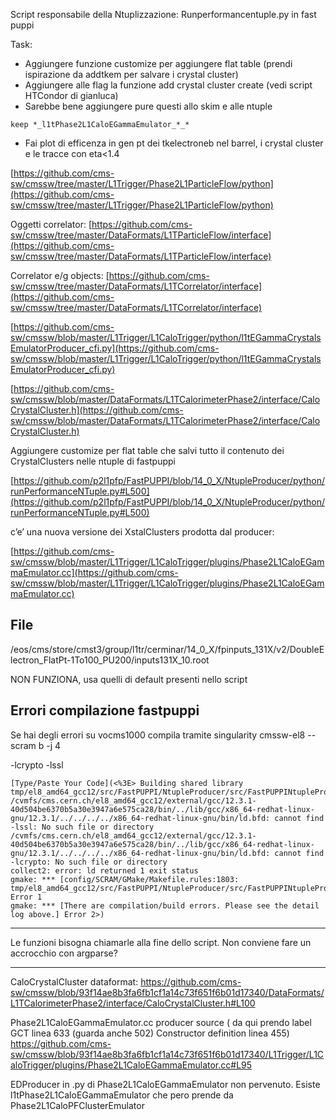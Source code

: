 Script responsabile della Ntuplizzazione: Runperformancentuple.py in fast puppi

Task:
- Aggiungere funzione customize per aggiungere flat table (prendi ispirazione da addtkem per salvare i crystal cluster)
- Aggiungere alle flag  la funzione add crystal cluster create (vedi script HTCondor di gianluca)
- Sarebbe bene aggiungere pure questi allo skim e alle ntuple 

```
keep *_l1tPhase2L1CaloEGammaEmulator_*_*
```


- Fai plot di efficenza in gen pt dei tkelectroneb nel barrel, i crystal cluster e le tracce con eta<1.4 


[https://github.com/cms-sw/cmssw/tree/master/L1Trigger/Phase2L1ParticleFlow/python](https://github.com/cms-sw/cmssw/tree/master/L1Trigger/Phase2L1ParticleFlow/python)

Oggetti correlator:
[https://github.com/cms-sw/cmssw/tree/master/DataFormats/L1TParticleFlow/interface](https://github.com/cms-sw/cmssw/tree/master/DataFormats/L1TParticleFlow/interface)

Correlator e/g objects: [https://github.com/cms-sw/cmssw/tree/master/DataFormats/L1TCorrelator/interface](https://github.com/cms-sw/cmssw/tree/master/DataFormats/L1TCorrelator/interface)

[https://github.com/cms-sw/cmssw/blob/master/L1Trigger/L1CaloTrigger/python/l1tEGammaCrystalsEmulatorProducer_cfi.py](https://github.com/cms-sw/cmssw/blob/master/L1Trigger/L1CaloTrigger/python/l1tEGammaCrystalsEmulatorProducer_cfi.py)

[https://github.com/cms-sw/cmssw/blob/master/DataFormats/L1TCalorimeterPhase2/interface/CaloCrystalCluster.h](https://github.com/cms-sw/cmssw/blob/master/DataFormats/L1TCalorimeterPhase2/interface/CaloCrystalCluster.h)

Aggiungere customize per flat table che salvi tutto il contenuto dei CrystalClusters nelle ntuple di fastpuppi

[https://github.com/p2l1pfp/FastPUPPI/blob/14_0_X/NtupleProducer/python/runPerformanceNTuple.py#L500](https://github.com/p2l1pfp/FastPUPPI/blob/14_0_X/NtupleProducer/python/runPerformanceNTuple.py#L500)


 c’e’ una nuova versione dei XstalClusters prodotta dal producer:

[https://github.com/cms-sw/cmssw/blob/master/L1Trigger/L1CaloTrigger/plugins/Phase2L1CaloEGammaEmulator.cc](https://github.com/cms-sw/cmssw/blob/master/L1Trigger/L1CaloTrigger/plugins/Phase2L1CaloEGammaEmulator.cc)


## File
/eos/cms/store/cmst3/group/l1tr/cerminar/14_0_X/fpinputs_131X/v2/DoubleElectron_FlatPt-1To100_PU200/inputs131X_10.root

NON FUNZIONA, usa quelli di default presenti nello script
## Errori compilazione fastpuppi

Se hai degli errori su vocms1000 compila tramite singularity cmssw-el8 -- scram b -j 4

-lcrypto
-lssl


```
[Type/Paste Your Code](<%3E> Building shared library tmp/el8_amd64_gcc12/src/FastPUPPI/NtupleProducer/src/FastPUPPINtupleProducer/libFastPUPPINtupleProducer.so
/cvmfs/cms.cern.ch/el8_amd64_gcc12/external/gcc/12.3.1-40d504be6370b5a30e3947a6e575ca28/bin/../lib/gcc/x86_64-redhat-linux-gnu/12.3.1/../../../../x86_64-redhat-linux-gnu/bin/ld.bfd: cannot find -lssl: No such file or directory
/cvmfs/cms.cern.ch/el8_amd64_gcc12/external/gcc/12.3.1-40d504be6370b5a30e3947a6e575ca28/bin/../lib/gcc/x86_64-redhat-linux-gnu/12.3.1/../../../../x86_64-redhat-linux-gnu/bin/ld.bfd: cannot find -lcrypto: No such file or directory
collect2: error: ld returned 1 exit status
gmake: *** [config/SCRAM/GMake/Makefile.rules:1803: tmp/el8_amd64_gcc12/src/FastPUPPI/NtupleProducer/src/FastPUPPINtupleProducer/libFastPUPPINtupleProducer.so] Error 1
gmake: *** [There are compilation/build errors. Please see the detail log above.] Error 2>)
```


---
Le funzioni bisogna chiamarle alla fine dello script. Non conviene fare un accrocchio con argparse?


---

CaloCrystalCluster dataformat:
https://github.com/cms-sw/cmssw/blob/93f14ae8b3fa6fb1cf1a14c73f651f6b01d17340/DataFormats/L1TCalorimeterPhase2/interface/CaloCrystalCluster.h#L100

Phase2L1CaloEGammaEmulator.cc producer source 
(
da qui prendo label GCT linea 633 (guarda anche 502)
Constructor definition linea 455)
https://github.com/cms-sw/cmssw/blob/93f14ae8b3fa6fb1cf1a14c73f651f6b01d17340/L1Trigger/L1CaloTrigger/plugins/Phase2L1CaloEGammaEmulator.cc#L95


EDProducer in .py di Phase2L1CaloEGammaEmulator non pervenuto. Esiste l1tPhase2L1CaloEGammaEmulator che pero prende da Phase2L1CaloPFClusterEmulator